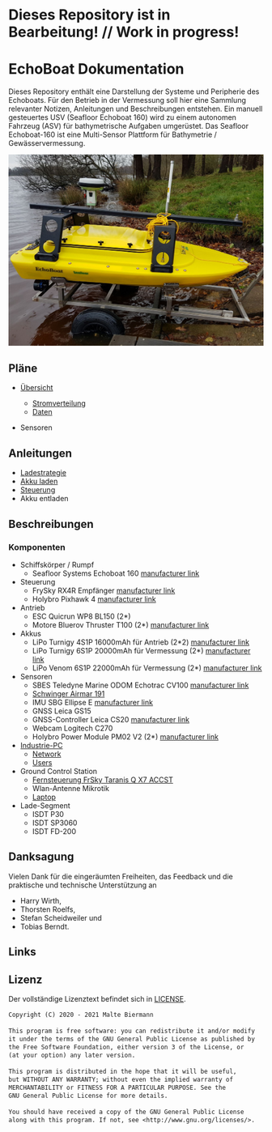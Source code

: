 # Dieses Repository ist in Bearbeitung! // Work in progress!

# EchoBoat Dokumentation
Dieses Repository enthält eine Darstellung der Systeme und Peripherie des Echoboats. Für den Betrieb in der Vermessung soll hier eine Sammlung relevanter Notizen, Anleitungen und Beschreibungen entstehen.
Ein manuell gesteuertes USV (Seafloor Echoboat 160) wird zu einem autonomen Fahrzeug (ASV) für bathymetrische Aufgaben umgerüstet. Das Seafloor Echoboat-160 ist eine Multi-Sensor Plattform für Bathymetrie / Gewässervermessung.

![Echoboat](./img/echoboat3.jpg)

## Pläne
- [Übersicht](./electrical_schemes/overview/overview.md)
  - [Stromverteilung](./electrical_schemes/overview/out/EchoBoat%20Power%20Distribution%20Overview.png)
  - [Daten](./electrical_schemes/overview/out/EchoBoat%20Data%20Distribution%20Overview.png)

- Sensoren

## Anleitungen
 - [Ladestrategie](docs/energy/basics.md)
 - [Akku laden](docs/energy/charging.md)
 - [Steuerung](./docs/remotecontrol/rc.md)
 - Akku entladen
## Beschreibungen
### Komponenten
- Schiffskörper / Rumpf
  - Seafloor Systems Echoboat 160 [manufacturer link](https://www.seafloorsystems.com/usv)
- Steuerung
  - FrySky RX4R Empfänger [manufacturer link](https://www.frsky-rc.com/product/rx4r/)
  - Holybro Pixhawk 4 [manufacturer link](http://www.holybro.com/product/pixhawk-4/)
- Antrieb
  - ESC Quicrun WP8 BL150 (2\*)
  - Motore Bluerov Thruster T100 (2\*) [manufacturer link](https://bluerobotics.com/store/retired/t100-thruster/) 
- Akkus
  - LiPo Turnigy 4S1P 16000mAh für Antrieb (2\*2) [manufacturer link](https://hobbyking.com/de_de/turnigy-high-capacity-16000mah-4s-12c-multi-rotor-lipo-pack-w-xt90.html)
  - LiPo Turnigy 6S1P 20000mAh für Vermessung (2\*) [manufacturer link](https://hobbyking.com/de_de/turnigy-high-capacity-16000mah-4s-12c-multi-rotor-lipo-pack-w-xt90.html)
  - LiPo Venom 6S1P 22000mAh für Vermessung (2\*) [manufacturer link](https://www.venompower.com/venom-22000mah-6s-22-2v-drone-professional-battery-15c-lipo-with-xt150-as150-35000) 
- Sensoren
  - SBES Teledyne Marine ODOM Echotrac CV100 [manufacturer link](http://www.teledynemarine.com/singlebeam-hydrographic-echosounders)
  - [Schwinger Airmar 191](./docs/sensors/transducer.md)
  - IMU SBG Ellipse E [manufacturer link](https://www.sbg-systems.com/products/ellipse-series/#ellipse-e_miniature-ins)
  - GNSS Leica GS15
  - GNSS-Controller Leica CS20 [manufacturer link](https://leica-geosystems.com/de-de/products/gnss-systems/controllers/leica-cs20)
  - Webcam Logitech C270
  - Holybro Power Module PM02 V2 (2\*) [manufacturer link](http://www.holybro.com/product/power-modulepm02-v3/) 
- [Industrie-PC](./docs/misc/pc-hardware.md)
  - [Network](./docs/misc/network.md)
  - [Users](./docs/misc/user.md)
- Ground Control Station
  - [Fernsteuerung FrSky Taranis Q X7 ACCST](./docs/remotecontrol/rc.md) 
  - Wlan-Antenne Mikrotik
  - [Laptop](./docs/misc/laptop-hardware.md) 
- Lade-Segment
  - ISDT P30
  - ISDT SP3060
  - ISDT FD-200


## Danksagung

Vielen Dank für die eingeräumten Freiheiten, das Feedback und die praktische und technische Unterstützung an

- Harry Wirth,
- Thorsten Roelfs,
- Stefan Scheidweiler und
- Tobias Berndt.

## Links

## Lizenz

Der vollständige Lizenztext befindet sich in [LICENSE][1].

```
Copyright (C) 2020 - 2021 Malte Biermann

This program is free software: you can redistribute it and/or modify
it under the terms of the GNU General Public License as published by
the Free Software Foundation, either version 3 of the License, or
(at your option) any later version.

This program is distributed in the hope that it will be useful,
but WITHOUT ANY WARRANTY; without even the implied warranty of
MERCHANTABILITY or FITNESS FOR A PARTICULAR PURPOSE. See the
GNU General Public License for more details.

You should have received a copy of the GNU General Public License
along with this program. If not, see <http://www.gnu.org/licenses/>.
```

[1]: https://github.com/MalteBiermann/EchoBoat/LICENSE
